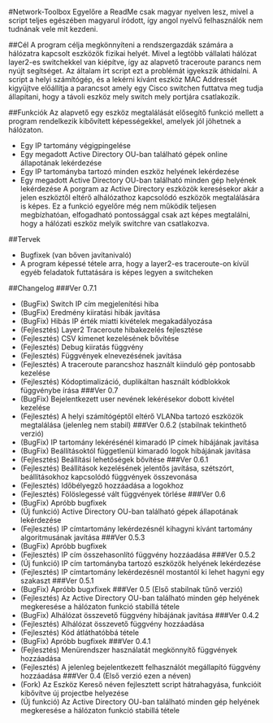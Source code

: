 #Network-Toolbox
Egyelőre a ReadMe csak magyar nyelven lesz, mivel a script teljes egészében magyarul íródott, így angol nyelvű felhasználók nem tudnának vele mit kezdeni.

##Cél
A program célja megkönnyíteni a rendszergazdák számára a hálózatra kapcsolt eszközök fizikai helyét. Mivel a legtöbb vállalati hálózat layer2-es switchekkel van kiépítve, így az alapvető traceroute parancs nem nyújt segítséget. Az általam írt script ezt a problémát igyekszik áthidalni. A script a helyi számítógép, és a lekérni kívánt eszköz MAC Addressét kigyüjtve előállítja a parancsot amely egy Cisco switchen futtatva meg tudja állapítani, hogy a távoli eszköz mely switch mely portjára csatlakozik.

##Funkciók
Az alapvető egy eszköz megtalálását elősegítő funkció mellett a program rendelkezik kibővített képességekkel, amelyek jól jöhetnek a hálózaton.

- Egy IP tartomány végigpingelése
- Egy megadott Active Directory OU-ban található gépek online állapotának lekérdezése
- Egy IP tartományba tartozó minden eszköz helyének lekérdezése
- Egy megadott Active Directory OU-ban található minden gép helyének lekérdezése A porgram az Active Directory eszközök keresésekor akár a jelen eszköztől eltérő alhálózathoz kapcsolódó eszközök megtalálására is képes. Ez a funkció egyelőre még nem működik teljesen megbízhatóan, elfogadható pontossággal csak azt képes megtalálni, hogy a hálózati eszköz melyik switchre van csatlakozva.

##Tervek
- Bugfixek (van bőven javítanivaló)
- A program képessé tétele arra, hogy a layer2-es traceroute-on kívül egyéb feladatok futtatására is képes legyen a switcheken

##Changelog
###Ver 0.7.1
- (BugFix) Switch IP cím megjelenítési hiba
- (BugFix) Eredmény kiiratási hibák javítása
- (BugFix) Hibás IP érték miatti kivételek megakadályozása
- (Fejlesztés) Layer2 Traceroute hibakezelés fejlesztése
- (Fejlesztés) CSV kimenet kezelésének bővítése
- (Fejlesztés) Debug kiiratás függvény
- (Fejlesztés) Függvények elnevezésének javítása
- (Fejlesztés) A traceroute parancshoz használt kiinduló gép pontosabb kezelése
- (Fejlesztés) Kódoptimalizáció, duplikáltan használt kódblokkok függvénybe írása
###Ver 0.7
- (BugFix) Bejelentkezett user nevének lekérésekor dobott kivétel kezelése
- (Fejlesztés) A helyi számítógéptől eltérő VLANba tartozó eszközök megtalálása (jelenleg nem stabil)
###Ver 0.6.2 (stabilnak tekinthető verzió)
- (BugFix) IP tartomány lekérésénél kimaradó IP címek hibájának javítása
- (BugFix) Beállításoktól függetlenül kimaradó logok hibájának javítása
- (Fejlesztés) Beállítási lehetőségek bővítése
###Ver 0.6.1
- (Fejlesztés) Beállítások kezelésének jelentős javítása, szétszórt, beállításokhoz kapcsolódó függvények összevonása
- (Fejlesztés) Időbélyegző hozzáadása a logokhoz
- (Fejlesztés) Fölöslegessé vált függvények törlése
###Ver 0.6
- (BugFix) Apróbb bugfixek
- (Új funkció) Active Directory OU-ban található gépek állapotának lekérdezése
- (Fejlesztés) IP címtartomány lekérdezésnél kihagyni kívánt tartomány algoritmusának javítása
###Ver 0.5.3
- (BugFix) Apróbb bugfixek
- (Fejlesztés) IP cím összehasonlító függvény hozzáadása
###Ver 0.5.2
- (Új funkció) IP cím tartományba tartozó eszközök helyének lekérdezése
- (Fejlesztés) IP címtartomány lekérdezésnél mostantól ki lehet hagyni egy szakaszt
###Ver 0.5.1
- (BugFix) Apróbb bugxfixek
###Ver 0.5 (Első stabilnak tűnő verzió)
- (Fejlesztés) Az Active Directory OU-ban található minden gép helyének megkeresése a hálózaton funkció stabillá tétele
- (BugFix) Alhálózat összevető függvény hibájának javítása
###Ver 0.4.2
- (Fejlesztés) Alhálózat összevető függvény hozzáadása
- (Fejlesztés) Kód átláthatóbbá tétele
- (BugFix) Apróbb bugfixek
###Ver 0.4.1
- (Fejlesztés) Menürendszer használatát megkönnyítő függvények hozzáadása
- (Fejlesztés) A jelenleg bejelentkezett felhasználót megállapító függvény hozzáadása
###Ver 0.4 (Első verzió ezen a néven)
- (Fork) Az Eszköz Kereső néven fejlesztett script hátrahagyása, funkcióit kibővítve új projectbe helyezése
- (Új funkció) Az Active Directory OU-ban található minden gép helyének megkeresése a hálózaton funkció stabillá tétele
